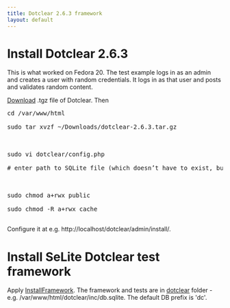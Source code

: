 ```yaml
---
title: Dotclear 2.6.3 framework
layout: default
---
```


# Install Dotclear 2.6.3 #
This is what worked on Fedora 20. The test example logs in as an admin and creates a user with random credentials. It logs in as that user and posts and validates random content.

[Download](http://dotclear.org/download) .tgz file of Dotclear. Then
<pre>
cd /var/www/html<br>
sudo tar xvzf ~/Downloads/dotclear-2.6.3.tar.gz<br>
<br>
sudo vi dotclear/config.php<br>
# enter path to SQLite file (which doesn’t have to exist, but Apache must be able to create it and to write to it)<br>
<br>
sudo chmod a+rwx public<br>
sudo chmod -R a+rwx cache<br>
</pre>

Configure it at e.g. http://localhost/dotclear/admin/install/.

# Install SeLite Dotclear test framework #
Apply [InstallFramework](InstallFramework). The framework and tests are in [dotclear](https://code.google.com/p/selite/source/browse/dotclear) folder - e.g. /var/www/html/dotclear/inc/db.sqlite. The default DB prefix is 'dc'.